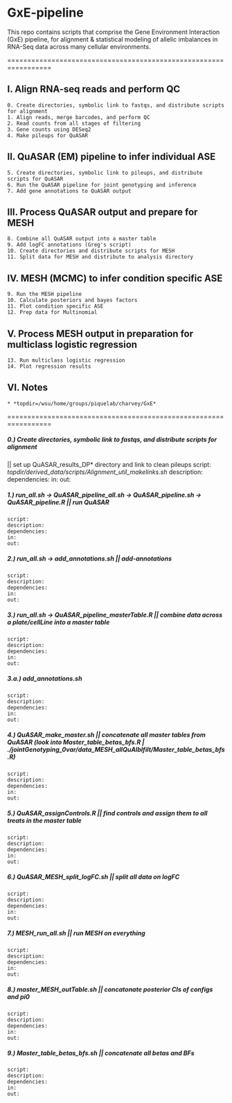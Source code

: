 # GxE-pipeline

This repo contains scripts that comprise the Gene Environment Interaction (GxE) pipeline, for alignment & statistical modeling of allelic imbalances in RNA-Seq data across many cellular environments.

=================================================================
## I. Align RNA-seq reads and perform QC
    0. Create directories, symbolic link to fastqs, and distribute scripts for alignment
    1. Align reads, merge barcodes, and perform QC
    2. Read counts from all stages of filtering
    3. Gene counts using DESeq2
    4. Make pileups for QuASAR
## II. QuASAR (EM) pipeline to infer individual ASE
    5. Create directories, symbolic link to pileups, and distribute scripts for QuASAR
    6. Run the QuASAR pipeline for joint genotyping and inference   
    7. Add gene annotations to QuASAR output
## III. Process QuASAR output and prepare for MESH 
    8. Combine all QuASAR output into a master table
    9. Add logFC annotations (Greg's script)
    10. Create directories and distribute scripts for MESH	
    11. Split data for MESH and distribute to analysis directory
## IV. MESH (MCMC) to infer condition specific ASE
    9. Run the MESH pipeline
    10. Calculate posteriors and bayes factors
    11. Plot condition specific ASE
    12. Prep data for Multinomial
## V. Process MESH output in preparation for multiclass logistic regression
    13. Run multiclass logistic regression
    14. Plot regression results
## VI. Notes
    * *topdir=/wsu/home/groups/piquelab/charvey/GxE*
=================================================================
##### 0.) Create directories, symbolic link to fastqs, and distribute scripts for alignment
 || set up QuASAR_results_DP* directory and link to clean pileups
    script: *topdir/derived_data/scripts/Alignment_util_makelinks.sh* 
    description: 
    dependencies:
    in:
    out:

##### 1.) run_all.sh -> QuASAR_pipeline_all.sh -> QuASAR_pipeline.sh -> QuASAR_pipeline.R || run QuASAR
    script: 
    description: 
    dependencies:
    in:
    out:

##### 2.) run_all.sh -> add_annotations.sh || add-annotations
    script: 
    description: 
    dependencies:
    in:
    out:

##### 3.) run_all.sh -> QuASAR_pipeline_masterTable.R || combine data across a plate/cellLine into a master table
    script: 
    description: 
    dependencies:
    in:
    out:

##### 3.a.) add_annotations.sh 
    script: 
    description: 
    dependencies:
    in:
    out:

##### 4.) QuASAR_make_master.sh || concatenate all master tables from QuASAR (look into Master_table_betas_bfs.R | ./jointGenotyping_0var/data_MESH_allQuAlblfilt/Master_table_betas_bfs.R) 
    script: 
    description: 
    dependencies:
    in:
    out:

##### 5.) QuASAR_assignControls.R || find controls and assign them to all treats in the master table
    script: 
    description: 
    dependencies:
    in:
    out:

##### 6.) QuASAR_MESH_split_logFC.sh || split all data on logFC 
    script: 
    description: 
    dependencies:
    in:
    out:

##### 7.) MESH_run_all.sh || run MESH on everything
    script: 
    description: 
    dependencies:
    in:
    out:

##### 8.) master_MESH_outTable.sh || concatonate posterior CIs of configs and pi0	
    script: 
    description: 
    dependencies:
    in:
    out:


##### 9.) Master_table_betas_bfs.sh || concatenate all betas and BFs
    script: 
    description: 
    dependencies:
    in:
    out:

